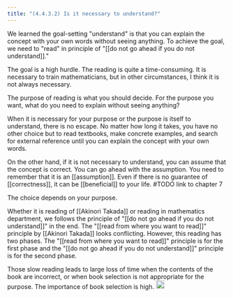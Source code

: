 ```yaml
---
title: "(4.4.3.2) Is it necessary to understand?"
---
```


We learned the goal-setting "understand" is that you can explain the concept with your own words without seeing anything. To achieve the goal, we need to "read" in principle of "[[do not go ahead if you do not understand]]."

The goal is a high hurdle. The reading is quite a time-consuming. It is necessary to train mathematicians, but in other circumstances, I think it is not always necessary.

The purpose of reading is what you should decide. For the purpose you want, what do you need to explain without seeing anything?

When it is necessary for your purpose or the purpose is itself to understand, there is no escape. No matter how long it takes, you have no other choice but to read textbooks, make concrete examples, and search for external reference until you can explain the concept with your own words.

On the other hand, if it is not necessary to understand, you can assume that the concept is correct. You can go ahead with the assumption. You need to remember that it is an [[assumption]]. Even if there is no guarantee of [[correctness]], it can be [[beneficial]] to your life. #TODO link to chapter 7

The choice depends on your purpose.

Whether it is reading of [[Akinori Takada]] or reading in mathematics department, we follows the principle of "[[do not go ahead if you do not understand]]" in the end. The "[[read from where you want to read]]" principle by [[Akinori Takada]] looks conflicting. However, this reading has two phases. The "[[read from where you want to read]]" principle is for the first phase and the "[[do not go ahead if you do not understand]]" principle is for the second phase.

Those slow reading leads to large loss of time when the contents of the book are incorrect, or when book selection is not appropriate for the purpose. The importance of book selection is high.
<img src='https://scrapbox.io/api/pages/nishio/en/icon' alt='en.icon' height="19.5"/>